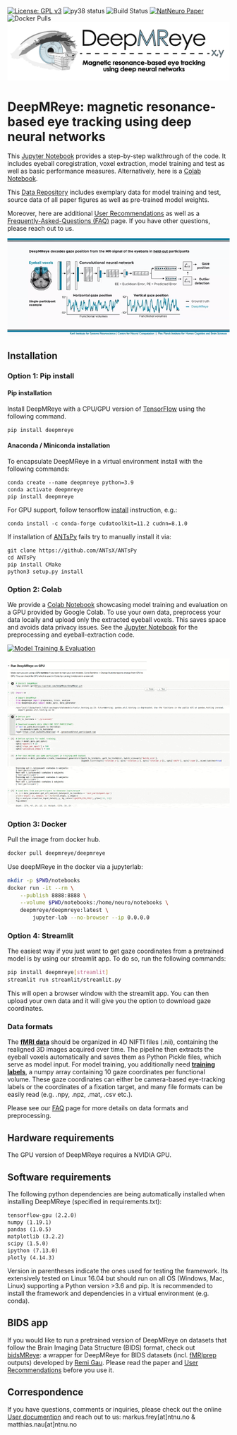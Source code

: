 [![License: GPL v3](https://img.shields.io/badge/License-GPL%20v3-blue.svg)](http://www.gnu.org/licenses/gpl-3.0)
![py38 status](https://img.shields.io/badge/python3.8-supported-green.svg)
![Build Status](https://github.com/DeepMReye/DeepMReye/actions/workflows/main.yml/badge.svg)
[![NatNeuro Paper](https://img.shields.io/badge/DOI-10.1038%2Fs41593--021--00947--w-blue)](https://doi.org/10.1038/s41593-021-00947-w)
![Docker Pulls](https://img.shields.io/docker/pulls/deepmreye/deepmreye)
![Logo](media/deepmreye_logo.png)

# DeepMReye: magnetic resonance-based eye tracking using deep neural networks
This [Jupyter Notebook](./notebooks/deepmreye_example_usage.ipynb) provides a step-by-step walkthrough of the code. It includes eyeball coregistration, voxel extraction, model training and test as well as basic performance measures. Alternatively, here is a [Colab Notebook](https://colab.research.google.com/drive/1kYVyierbKdNZ3RY4_pbACtdWEw7PKQuz?usp=sharing).

This [Data Repository](https://osf.io/mrhk9/) includes exemplary data for model training and test, source data of all paper figures as well as pre-trained model weights.

Moreover, here are additional [User Recommendations](https://deepmreye.slite.com/p/channel/MUgmvViEbaATSrqt3susLZ/notes/kKdOXmLqe) as well as a [Frequently-Asked-Questions (FAQ)](https://deepmreye.slite.com/p/channel/MUgmvViEbaATSrqt3susLZ/notes/sargIAQ6t) page. If you have other questions, please reach out to us.

![deepMReye video](media/deepMReye_video.gif)

## Installation

### Option 1: Pip install

#### Pip installation
Install DeepMReye with a CPU/GPU version of [TensorFlow](https://www.tensorflow.org/install/) using the following command.
```
pip install deepmreye
```

#### Anaconda / Miniconda installation

To encapsulate DeepMReye in a virtual environment install with the following commands:
```
conda create --name deepmreye python=3.9
conda activate deepmreye
pip install deepmreye
```
For GPU support, follow tensorflow [install](https://www.tensorflow.org/install/pip) instruction, e.g.:
```
conda install -c conda-forge cudatoolkit=11.2 cudnn=8.1.0
```
If installation of [ANTsPy](https://github.com/ANTsX/ANTsPy) fails try to manually install it via:
```
git clone https://github.com/ANTsX/ANTsPy
cd ANTsPy
pip install CMake
python3 setup.py install
```

### Option 2: Colab

We provide a [Colab Notebook](https://colab.research.google.com/drive/1kYVyierbKdNZ3RY4_pbACtdWEw7PKQuz?usp=sharing) showcasing model training and evaluation on a GPU provided by Google Colab. To use your own data, preprocess your data locally and upload only the extracted eyeball voxels. This saves space and avoids data privacy issues. See the [Jupyter Notebook](./notebooks/deepmreye_example_usage.ipynb) for the preprocessing and eyeball-extraction code.

[![Model Training & Evaluation](https://colab.research.google.com/assets/colab-badge.svg)](https://colab.research.google.com/drive/1kYVyierbKdNZ3RY4_pbACtdWEw7PKQuz?usp=sharing)

![Colab Walkthrough](media/colab_walkthrough.gif)

### Option 3: Docker

Pull the image from docker hub.

```bash
docker pull deepmreye/deepmreye
```

Use deepMReye in the docker via a jupyterlab:

```bash
mkdir -p $PWD/notebooks
docker run -it --rm \
    --publish 8888:8888 \
    --volume $PWD/notebooks:/home/neuro/notebooks \
    deepmreye/deepmreye:latest \
        jupyter-lab --no-browser --ip 0.0.0.0
```

### Option 4: Streamlit

The easiest way if you just want to get gaze coordinates from a pretrained model is by using our streamlit app. To do so, run the following commands:

```bash
pip install deepmreye[streamlit]
streamlit run streamlit/streamlit.py
```
This will open a browser window with the streamlit app. You can then upload your own data and it will give you the option to download gaze coordinates.


### Data formats
The <u>**fMRI data**</u> should be organized in 4D NIFTI files (.nii), containing the realigned 3D images acquired over time. The pipeline then extracts the eyeball voxels automatically and saves them as Python Pickle files, which serve as model input. For model training, you additionally need <u>**training labels**</u>, a numpy array containing 10 gaze coordinates per functional volume. These gaze coordinates can either be camera-based eye-tracking labels or the coordinates of a fixation target, and many file formats can be easily read (e.g. .npy, .npz, .mat, .csv etc.).

Please see our [FAQ](https://deepmreye.slite.com/p/channel/MUgmvViEbaATSrqt3susLZ/notes/sargIAQ6t) page for more details on data formats and preprocessing.

## Hardware requirements

The GPU version of DeepMReye requires a NVIDIA GPU.

## Software requirements
The following python dependencies are being automatically installed when installing DeepMReye (specified in requirements.txt):
```
tensorflow-gpu (2.2.0)
numpy (1.19.1)
pandas (1.0.5)
matplotlib (3.2.2)
scipy (1.5.0)
ipython (7.13.0)
plotly (4.14.3)
```
Version in parentheses indicate the ones used for testing the framework. Its extensively tested on Linux 16.04 but should run on all OS (Windows, Mac, Linux) supporting a Python version >3.6 and pip. It is recommended to install the framework and dependencies in a virtual environment (e.g. conda). 

## BIDS app
If you would like to run a pretrained version of DeepMReye on datasets that follow the Brain Imaging Data Structure (BIDS) format, check out [bidsMReye](https://pypi.org/project/bidsmreye/): a wrapper for DeepMReye for BIDS datasets (incl. [fMRIprep](https://fmriprep.org/en/stable/) outputs) developed by [Remi Gau](https://remi-gau.github.io/). Please read the paper and [User Recommendations](https://deepmreye.slite.com/p/channel/MUgmvViEbaATSrqt3susLZ/notes/kKdOXmLqe) before you use it.

## Correspondence
If you have questions, comments or inquiries, please check out the online [User documention](https://deepmreye.slite.com/api/s/channel/MUgmvViEbaATSrqt3susLZ/DeepMReye%3A%20Documentation) and reach out to us: markus.frey[at]ntnu.no & matthias.nau[at]ntnu.no
